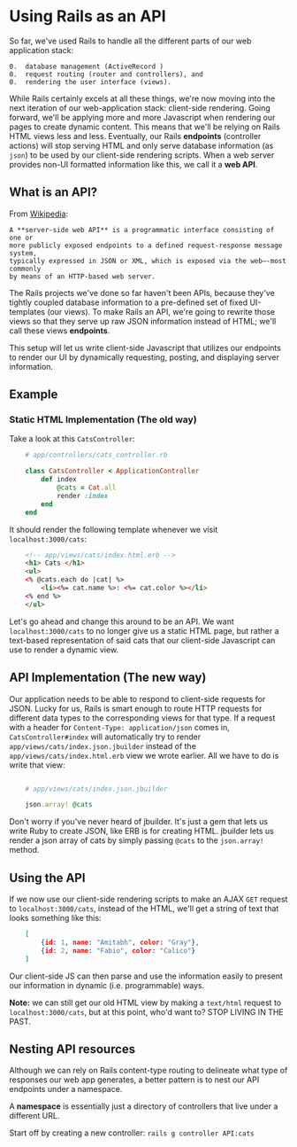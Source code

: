 # Using Rails as an API

So far, we've used Rails to handle all the different parts of our web
application stack:

	0.	database management (ActiveRecord )
	0.	request routing (router and controllers), and 
	0.	rendering the user interface (views).

While Rails certainly excels at all these things, we're now moving into the next iteration of our web-application stack: client-side rendering. Going forward, we'll be applying more and more Javascript when rendering our pages to create dynamic content. This means that we'll be relying on Rails HTML views less and less. Eventually, our Rails **endpoints** (controller actions) will stop serving HTML and only serve database information (as `json`) to be used by our client-side rendering scripts. When a web server provides non-UI formatted information like this, we call it a **web API**.


## What is an API?

From [Wikipedia][wiki]:  

	A **server-side web API** is a programmatic interface consisting of one or
	more publicly exposed endpoints to a defined request-response message system,
	typically expressed in JSON or XML, which is exposed via the web—-most commonly
	by means of an HTTP-based web server.

The Rails projects we've done so far haven't been APIs, because they've tightly
coupled database information to a pre-defined set of fixed UI-templates
(our views). To make Rails an API, we're going to rewrite those views so that they serve up raw JSON information instead of HTML; we'll call these views **endpoints**.

This setup will let us write client-side Javascript that utilizes our endpoints
to render our UI by dynamically requesting, posting, and displaying server
information.

## Example

### Static HTML Implementation (The old way)

Take a look at this `CatsController`:

```ruby
	# app/controllers/cats_controller.rb

	class CatsController < ApplicationController
		def index
			@cats = Cat.all
			render :index
		end
	end
```

It should render the following template whenever we visit `localhost:3000/cats`:

```html
	<!-- app/views/cats/index.html.erb -->
	<h1> Cats </h1>
	<ul>
	<% @cats.each do |cat| %>
		<li><%= cat.name %>: <%= cat.color %></li>
	<% end %>
	</ul>

```

Let's go ahead and change this around to be an API. We want `localhost:3000/cats` to no longer give us a static HTML page, but rather a text-based representation of said cats that our client-side Javascript can use to render a dynamic view.

## API Implementation (The new way)

Our application needs to be able to respond to client-side requests for JSON. Lucky for us, Rails is smart enough to route HTTP requests for different data types to the corresponding views for that type. If a request with a header for `Content-Type: application/json` comes in, `CatsController#index` will automatically try to render  `app/views/cats/index.json.jbuilder` instead of the `app/views/cats/index.html.erb` view we wrote earlier. All we have to do is write that view:

```ruby

	# app/views/cats/index.json.jbuilder

	json.array! @cats

```

Don't worry if you've never heard of jbuilder. It's just a gem that lets us write Ruby to create JSON, like ERB is for creating HTML. jbuilder lets us render a json array of cats by simply passing `@cats` to the `json.array!` method.

## Using the API

If we now use our client-side rendering scripts to make an AJAX `GET` request to
`localhost:3000/cats`, instead of the HTML, we'll get a string of text that
looks something like this:

```json
	[
		{id: 1, name: "Amitabh", color: "Gray"},
		{id: 2, name: "Fabio", color: "Calico"}
	]
```

Our client-side JS can then parse and use the information easily to present our
information in dynamic (i.e. programmable) ways.

**Note:** we can still get our old HTML view by making a `text/html` request to
`localhost:3000/cats`, but at this point, who'd want to? STOP LIVING IN THE
PAST.

## Nesting API resources

Although we can rely on Rails content-type routing to delineate what type of responses our web app generates, a better pattern is to nest our API endpoints under a namespace.

A **namespace** is essentially just a directory of controllers that live under a different URL. 

Start off by creating a new controller: `rails g controller API:cats`



[wiki]: https://en.wikipedia.org/wiki/Web_API